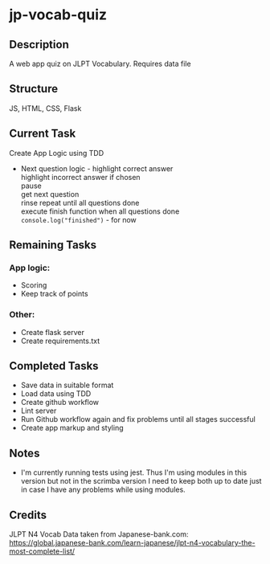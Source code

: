 # jp-vocab-quiz

## Description
A web app quiz on JLPT Vocabulary. Requires data file

## Structure
JS, HTML, CSS, Flask

## Current Task
Create App Logic using TDD
* Next question logic - highlight correct answer\
highlight incorrect answer if chosen\
pause\
get next question\
rinse repeat until all questions done\
execute finish function when all questions done\
```console.log("finished")``` - for now

## Remaining Tasks
### App logic:
* Scoring
* Keep track of points
### Other:
* Create flask server
* Create requirements.txt

## Completed Tasks
* Save data in suitable format
* Load data using TDD
* Create github workflow
* Lint server
* Run Github workflow again and fix problems until all stages successful
* Create app markup and styling

## Notes
* I'm currently running tests using jest. Thus I'm using modules in this version but not in the scrimba version
I need to keep both up to date just in case I have any problems while using modules.

## Credits
JLPT N4 Vocab Data taken from Japanese-bank.com:
https://global.japanese-bank.com/learn-japanese/jlpt-n4-vocabulary-the-most-complete-list/